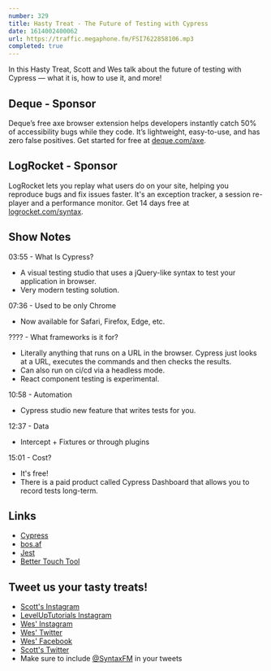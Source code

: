 ```yaml
---
number: 329
title: Hasty Treat - The Future of Testing with Cypress
date: 1614002400062
url: https://traffic.megaphone.fm/FSI7622858106.mp3
completed: true
---
```


In this Hasty Treat, Scott and Wes talk about the future of testing with Cypress — what it is, how to use it, and more!

## Deque - Sponsor
Deque’s free axe browser extension helps developers instantly catch 50% of accessibility bugs while they code. It’s lightweight, easy-to-use, and has zero false positives. Get started for free at [deque.com/axe](https://deque.com/axe/?utm_source=syntax&utm_medium=podcast&utm_campaign=axe_extension).

## LogRocket - Sponsor
LogRocket lets you replay what users do on your site, helping you reproduce bugs and fix issues faster. It's an exception tracker, a session re-player and a performance monitor. Get 14 days free at [logrocket.com/syntax](https://logrocket.com/syntax).

## Show Notes
03:55 - What Is Cypress?
* A visual testing studio that uses a jQuery-like syntax to test your application in browser.
* Very modern testing solution.

07:36 - Used to be only Chrome
* Now available for Safari, Firefox, Edge, etc.

???? - What frameworks is it for?
* Literally anything that runs on a URL in the browser. Cypress just looks at a URL, executes the commands and then checks the results.
* Can also run on ci/cd via a headless mode.
* React component testing is experimental.

10:58 - Automation
* Cypress studio new feature that writes tests for you.

12:37 - Data
* Intercept + Fixtures or through plugins

15:01 - Cost?
* It's free! 
* There is a paid product called Cypress Dashboard that allows you to record tests long-term.

## Links
* [Cypress](https://www.cypress.io/)
* [bos.af](https://bos.af/)
* [Jest](https://jestjs.io/)
* [Better Touch Tool](https://folivora.ai/)

## Tweet us your tasty treats!
* [Scott's Instagram](https://www.instagram.com/stolinski/)
* [LevelUpTutorials Instagram](https://www.instagram.com/LevelUpTutorials/)
* [Wes' Instagram](https://www.instagram.com/wesbos/)
* [Wes' Twitter](https://twitter.com/wesbos)
* [Wes' Facebook](https://www.facebook.com/wesbos.developer)
* [Scott's Twitter](https://twitter.com/stolinski)
* Make sure to include [@SyntaxFM](https://twitter.com/SyntaxFM) in your tweets